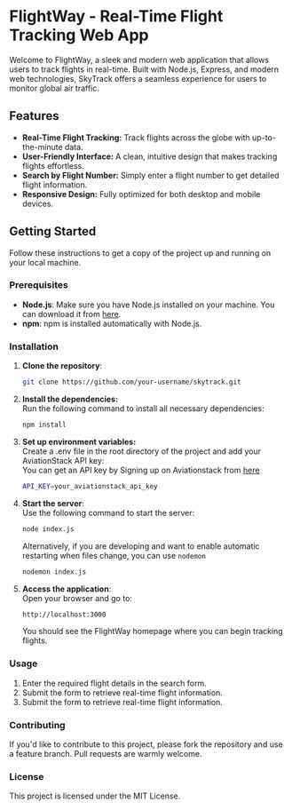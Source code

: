 # FlightWay - Real-Time Flight Tracking Web App

Welcome to FlightWay, a sleek and modern web application that allows users to track flights in real-time. Built with Node.js, Express, and modern web technologies, SkyTrack offers a seamless experience for users to monitor global air traffic.

## Features

- **Real-Time Flight Tracking:** Track flights across the globe with up-to-the-minute data.
- **User-Friendly Interface:** A clean, intuitive design that makes tracking flights effortless.
- **Search by Flight Number:** Simply enter a flight number to get detailed flight information.
- **Responsive Design:** Fully optimized for both desktop and mobile devices.

## Getting Started

Follow these instructions to get a copy of the project up and running on your local machine.

### Prerequisites

- **Node.js**: Make sure you have Node.js installed on your machine. You can download it from [here](https://nodejs.org/).
- **npm**: npm is installed automatically with Node.js.

### Installation

1. **Clone the repository**:
   ```bash
   git clone https://github.com/your-username/skytrack.git

2. **Install the dependencies:**<br />
Run the following command to install all necessary dependencies: <br />
    ```bash
    npm install 

3. **Set up environment variables:**<br />
Create a .env file in the root directory of the project and add your AviationStack API key:<br />
You can get an API key by Signing up on Aviationstack from [here](https://aviationstack.com/login)
    ```bash
    API_KEY=your_aviationstack_api_key
    
4. **Start the server**:\
    Use the following command to start the server:
    ```bash
    node index.js
    ```
    Alternatively, if you are developing and want      to enable automatic restarting when files          change, you can use ```nodemon```
    ```bash
    nodemon index.js
    ```

5.  **Access the application**: <br />
    Open your browser and go to:
    ```bash
    http://localhost:3000
    ```
    You should see the FlightWay homepage where you can begin tracking flights.



### Usage

1. Enter the required flight details in the search form.
2. Submit the form to retrieve real-time flight information.
3. Submit the form to retrieve real-time flight information.



### Contributing
If you'd like to contribute to this project, please fork the repository and use a feature branch. Pull requests are warmly welcome.


### License
This project is licensed under the MIT License. 
